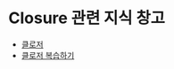 # Closure 관련 지식 창고

- [클로저](https://velog.io/@movie/%ED%81%B4%EB%A1%9C%EC%A0%80)
- [클로저 복습하기](https://github.com/byhhh2/helloworld/blob/main/Javascript/Closure/%ED%81%B4%EB%A1%9C%EC%A0%80%20%EB%B3%B5%EC%8A%B5%ED%95%98%EA%B8%B0.md)
